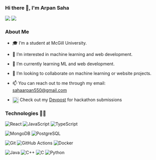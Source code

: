 ### Hi there 👋, I'm Arpan Saha

[![](https://img.shields.io/badge/linkedin-%230077B5.svg?&style=for-the-badge&logo=linkedin&logoColor=white)](https://linkedin.com/in/arpan-saha7/)
[![](https://img.shields.io/badge/Gmail-D14836?style=for-the-badge&logo=gmail&logoColor=white)](mailto:sahaarpan550@gmail.com)


### About Me

- 🎓 I’m a student at McGill University.
- 👀 I’m interested in machine learning and web development.
- 🌱 I’m currently learning ML and web development.
- 💞️ I’m looking to collaborate on machine learning or website projects.
- 📫 You can reach out to me through my email: sahaarpan550@gmail.com

- <img width="20" align="center" alt="Devpost Logo" src="https://pbs.twimg.com/profile_images/625987202909085696/KKYbLP8y_400x400.jpg"> Check out my <a href="https://devpost.com/sahaarpan550">Devpost<a/> for hackathon submissions



### Technologies 👨‍💻
<img alt="React" src="https://img.shields.io/badge/react%20-%2320232a.svg?style=plastic&logo=react&logoColor=%2361DAFB"/>         <img alt="JavaScript" src="https://img.shields.io/badge/javascript%20-%23323330.svg?style=plastic&logo=javascript&logoColor=%23F7DF1E"/>           <img alt="TypeScript" src="https://img.shields.io/badge/typescript%20-%23007ACC.svg?style=plastic&logo=typescript&logoColor=white"/> 


<img alt="MongoDB" src ="https://img.shields.io/badge/MongoDB-%234ea94b.svg?&?style=plastic&logo=mongodb&logoColor=white"/>             <img alt="PostgreSQL" src="https://img.shields.io/badge/postgres-%23316192.svg?style=plastic&logo=postgresql&logoColor=white"/>


<img alt="Git" src="https://img.shields.io/badge/git%20-%23F05033.svg?style=plastic&logo=git&logoColor=white"/>                <img alt="GitHub Actions" src="https://img.shields.io/badge/github%20actions%20-%232671E5.svg?&?style=plastic&logo=github%20actions&logoColor=white"/>             <img alt="Docker" src="https://img.shields.io/badge/docker%20-%230db7ed.svg?&?style=plastic&logo=docker&logoColor=white"/>


<img alt="Java" src="https://img.shields.io/badge/java-%23ED8B00.svg??style=plastic&logo=java&logoColor=white"/>               <img alt="C++" src="https://img.shields.io/badge/c++-%2300599C.svg?style=plastic&logo=c%2B%2B&logoColor=white"/>                 <img alt="C" src="https://img.shields.io/badge/c%20-%2300599C.svg?style=plastic&logo=c&logoColor=white"/> <img alt="Python" src="https://img.shields.io/badge/Python-lightgrey??style=plastic&logo=python&logoColor=white"/> 
  



<!---
ArpanSaha07/ArpanSaha07 is a ✨ special ✨ repository because its `README.md` (this file) appears on your GitHub profile.
You can click the Preview link to take a look at your changes.
--->
